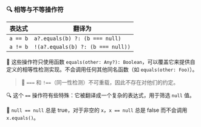 
### 🔍 相等与不等操作符

| 表达式   | 翻译为                            |
| -------- | --------------------------------- |
| `a == b` | `a?.equals(b) ?: (b === null)`    |
| `a != b` | `!(a?.equals(b) ?: (b === null))` |

🔧 这些操作符只使用函数 `equals(other: Any?): Boolean`，可以覆盖它来提供自定义的相等性检测实现。不会调用任何其他同名函数（如 `equals(other: Foo)`）。

> 🚫 `===` 和 `!==`（同一性检测）不可重载，因此不存在对他们的约定。

🔍 这个 `==` 操作符有些特殊：它被翻译成一个复杂的表达式，用于筛选 `null` 值。

🎯 `null == null` 总是 true，对于非空的 `x`，`x == null` 总是 false 而不会调用 `x.equals()`。
